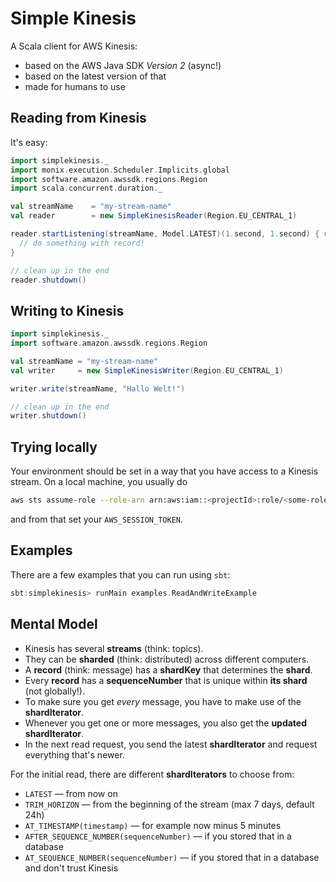 # Simple Kinesis

A Scala client for AWS Kinesis:

* based on the AWS Java SDK _Version 2_ (async!)
* based on the latest version of that
* made for humans to use

## Reading from Kinesis

It's easy: 

```scala
import simplekinesis._
import monix.execution.Scheduler.Implicits.global
import software.amazon.awssdk.regions.Region
import scala.concurrent.duration._

val streamName    = "my-stream-name"
val reader        = new SimpleKinesisReader(Region.EU_CENTRAL_1)

reader.startListening(streamName, Model.LATEST)(1.second, 1.second) { record =>
  // do something with record!
}

// clean up in the end
reader.shutdown()
```


## Writing to Kinesis

```scala
import simplekinesis._
import software.amazon.awssdk.regions.Region

val streamName = "my-stream-name"
val writer     = new SimpleKinesisWriter(Region.EU_CENTRAL_1)

writer.write(streamName, "Hallo Welt!")

// clean up in the end
writer.shutdown()
```

## Trying locally

Your environment should be set in a way that you have access to a Kinesis stream. On a local machine, you usually do
```zsh
aws sts assume-role --role-arn arn:aws:iam::<projectId>:role/<some-role> --role-session-name temp-name --profile profile-name
```
and from that set your `AWS_SESSION_TOKEN`.

## Examples

There are a few examples that you can run using `sbt`:

```sbt
sbt:simplekinesis> runMain examples.ReadAndWriteExample
```

## Mental Model

* Kinesis has several **streams** (think: topics). 
* They can be **sharded** (think: distributed) across different computers.
* A **record** (think: message) has a **shardKey** that determines the **shard**.
* Every **record** has a **sequenceNumber** that is unique within **its shard** (not globally!).
* To make sure you get _every_ message, you have to make use of the **shardIterator**.
* Whenever you get one or more messages, you also get the **updated shardIterator**.
* In the next read request, you send the latest **shardIterator** and request everything that's newer.

For the initial read, there are different **shardIterators** to choose from:

* `LATEST` — from now on
* `TRIM_HORIZON` — from the beginning of the stream (max 7 days, default 24h)
* `AT_TIMESTAMP(timestamp)` — for example now minus 5 minutes
* `AFTER_SEQUENCE_NUMBER(sequenceNumber)` — if you stored that in a database
* `AT_SEQUENCE_NUMBER(sequenceNumber)` — if you stored that in a database and don't trust Kinesis